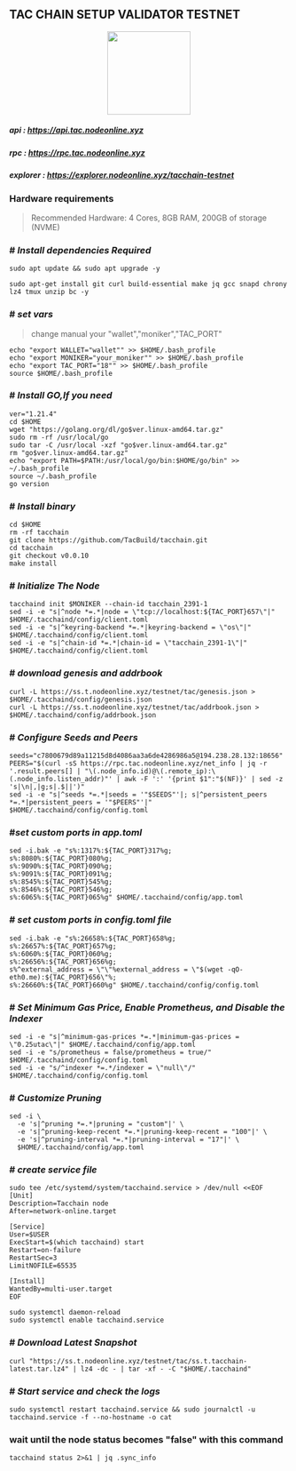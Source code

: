 ## **TAC CHAIN SETUP VALIDATOR TESTNET**

<p align= "center">
<img src="https://github.com/nodeonline/testnet-node-runner/blob/main/Tacchain node/logo-Tacchain node.jpg" "width="250" height="150" /><b\>

##### api      : https://api.tac.nodeonline.xyz
##### rpc      : https://rpc.tac.nodeonline.xyz
##### explorer : https://explorer.nodeonline.xyz/tacchain-testnet




### Hardware requirements
> Recommended Hardware: 4 Cores, 8GB RAM, 200GB of storage (NVME)




### # _Install dependencies Required_
```
sudo apt update && sudo apt upgrade -y
```
```
sudo apt-get install git curl build-essential make jq gcc snapd chrony lz4 tmux unzip bc -y
```


### # _set vars_
> change manual your "wallet","moniker","TAC_PORT" 
```
echo "export WALLET="wallet"" >> $HOME/.bash_profile
echo "export MONIKER="your_moniker"" >> $HOME/.bash_profile
echo "export TAC_PORT="18"" >> $HOME/.bash_profile
source $HOME/.bash_profile
```


### # _Install GO,If you need_ 
```
ver="1.21.4"
cd $HOME
wget "https://golang.org/dl/go$ver.linux-amd64.tar.gz"
sudo rm -rf /usr/local/go
sudo tar -C /usr/local -xzf "go$ver.linux-amd64.tar.gz"
rm "go$ver.linux-amd64.tar.gz"
echo "export PATH=$PATH:/usr/local/go/bin:$HOME/go/bin" >> ~/.bash_profile
source ~/.bash_profile
go version
```

### # _Install binary_ 
```
cd $HOME
rm -rf tacchain
git clone https://github.com/TacBuild/tacchain.git
cd tacchain
git checkout v0.0.10
make install
```

### # _Initialize The Node_ 
```
tacchaind init $MONIKER --chain-id tacchain_2391-1
sed -i -e "s|^node *=.*|node = \"tcp://localhost:${TAC_PORT}657\"|" $HOME/.tacchaind/config/client.toml
sed -i -e "s|^keyring-backend *=.*|keyring-backend = \"os\"|" $HOME/.tacchaind/config/client.toml
sed -i -e "s|^chain-id *=.*|chain-id = \"tacchain_2391-1\"|" $HOME/.tacchaind/config/client.toml
```

### # _download genesis and addrbook_
```
curl -L https://ss.t.nodeonline.xyz/testnet/tac/genesis.json > $HOME/.tacchaind/config/genesis.json
curl -L https://ss.t.nodeonline.xyz/testnet/tac/addrbook.json > $HOME/.tacchaind/config/addrbook.json
```

### # _Configure Seeds and Peers_ 
```
seeds="c7800679d89a11215d8d4086aa3a6de4286986a5@194.238.28.132:18656"
PEERS="$(curl -sS https://rpc.tac.nodeonline.xyz/net_info | jq -r '.result.peers[] | "\(.node_info.id)@\(.remote_ip):\(.node_info.listen_addr)"' | awk -F ':' '{print $1":"$(NF)}' | sed -z 's|\n|,|g;s|.$||')"
sed -i -e "s|^seeds *=.*|seeds = '"$SEEDS"'|; s|^persistent_peers *=.*|persistent_peers = '"$PEERS"'|" $HOME/.tacchaind/config/config.toml
```

### #_set custom ports in app.toml_
```
sed -i.bak -e "s%:1317%:${TAC_PORT}317%g;
s%:8080%:${TAC_PORT}080%g;
s%:9090%:${TAC_PORT}090%g;
s%:9091%:${TAC_PORT}091%g;
s%:8545%:${TAC_PORT}545%g;
s%:8546%:${TAC_PORT}546%g;
s%:6065%:${TAC_PORT}065%g" $HOME/.tacchaind/config/app.toml
```

### # _set custom ports in config.toml file_
```
sed -i.bak -e "s%:26658%:${TAC_PORT}658%g;
s%:26657%:${TAC_PORT}657%g;
s%:6060%:${TAC_PORT}060%g;
s%:26656%:${TAC_PORT}656%g;
s%^external_address = \"\"%external_address = \"$(wget -qO- eth0.me):${TAC_PORT}656\"%;
s%:26660%:${TAC_PORT}660%g" $HOME/.tacchaind/config/config.toml
```

### # _Set Minimum Gas Price, Enable Prometheus, and Disable the Indexer_ 
```
sed -i -e "s|^minimum-gas-prices *=.*|minimum-gas-prices = \"0.25utac\"|" $HOME/.tacchaind/config/app.toml
sed -i -e "s/prometheus = false/prometheus = true/" $HOME/.tacchaind/config/config.toml
sed -i -e "s/^indexer *=.*/indexer = \"null\"/" $HOME/.tacchaind/config/config.toml
```

### # _Customize Pruning_ 
```
sed -i \
  -e 's|^pruning *=.*|pruning = "custom"|' \
  -e 's|^pruning-keep-recent *=.*|pruning-keep-recent = "100"|' \
  -e 's|^pruning-interval *=.*|pruning-interval = "17"|' \
  $HOME/.tacchaind/config/app.toml
```

### # _create service file_ 
```
sudo tee /etc/systemd/system/tacchaind.service > /dev/null <<EOF
[Unit]
Description=Tacchain node
After=network-online.target

[Service]
User=$USER
ExecStart=$(which tacchaind) start
Restart=on-failure
RestartSec=3
LimitNOFILE=65535

[Install]
WantedBy=multi-user.target
EOF

sudo systemctl daemon-reload
sudo systemctl enable tacchaind.service
```


### # _Download Latest Snapshot_
```
curl "https://ss.t.nodeonline.xyz/testnet/tac/ss.t.tacchain-latest.tar.lz4" | lz4 -dc - | tar -xf - -C "$HOME/.tacchaind"
```



### # _Start service and check the logs_ 
```
sudo systemctl restart tacchaind.service && sudo journalctl -u tacchaind.service -f --no-hostname -o cat
```

### wait until the node status becomes "false" with this command
```
tacchaind status 2>&1 | jq .sync_info
```




